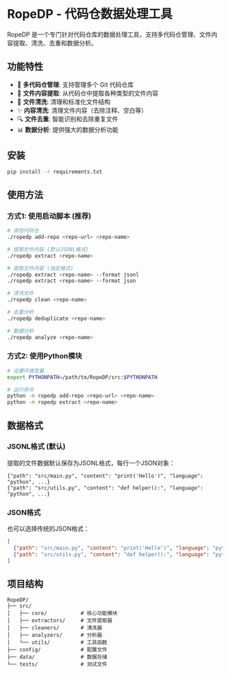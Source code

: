 # RopeDP - 代码仓数据处理工具

RopeDP 是一个专门针对代码仓库的数据处理工具，支持多代码仓管理、文件内容提取、清洗、去重和数据分析。

## 功能特性

- 🔗 **多代码仓管理**: 支持管理多个 Git 代码仓库
- 📁 **文件内容提取**: 从代码仓中提取各种类型的文件内容
- 🧹 **文件清洗**: 清理和标准化文件结构
- ✨ **内容清洗**: 清理文件内容（去除注释、空白等）
- 🔍 **文件去重**: 智能识别和去除重复文件
- 📊 **数据分析**: 提供强大的数据分析功能

## 安装

```bash
pip install -r requirements.txt
```

## 使用方法

### 方式1: 使用启动脚本 (推荐)
```bash
# 添加代码仓
./ropedp add-repo <repo-url> <repo-name>

# 提取文件内容 (默认JSONL格式)
./ropedp extract <repo-name>

# 提取文件内容 (指定格式)
./ropedp extract <repo-name> --format jsonl
./ropedp extract <repo-name> --format json

# 清洗文件
./ropedp clean <repo-name>

# 去重分析
./ropedp deduplicate <repo-name>

# 数据分析
./ropedp analyze <repo-name>
```

### 方式2: 使用Python模块
```bash
# 设置环境变量
export PYTHONPATH=/path/to/RopeDP/src:$PYTHONPATH

# 运行命令
python -m ropedp add-repo <repo-url> <repo-name>
python -m ropedp extract <repo-name>
```

## 数据格式

### JSONL格式 (默认)
提取的文件数据默认保存为JSONL格式，每行一个JSON对象：
```jsonl
{"path": "src/main.py", "content": "print('Hello')", "language": "python", ...}
{"path": "src/utils.py", "content": "def helper():", "language": "python", ...}
```

### JSON格式
也可以选择传统的JSON格式：
```json
[
  {"path": "src/main.py", "content": "print('Hello')", "language": "python", ...},
  {"path": "src/utils.py", "content": "def helper():", "language": "python", ...}
]
```

## 项目结构

```
RopeDP/
├── src/
│   ├── core/           # 核心功能模块
│   ├── extractors/     # 文件提取器
│   ├── cleaners/       # 清洗器
│   ├── analyzers/      # 分析器
│   └── utils/          # 工具函数
├── config/             # 配置文件
├── data/               # 数据存储
└── tests/              # 测试文件
```


